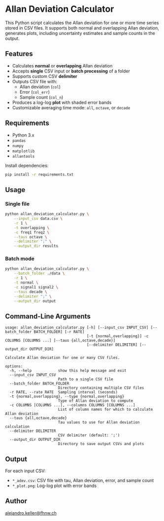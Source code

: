 # Allan Deviation Calculator

This Python script calculates the Allan deviation for one or more time series stored in CSV files. It supports both normal and overlapping Allan deviation, generates plots, including uncertainty estimates and sample counts in the output.

## Features

- Calculates **normal** or **overlapping** Allan deviation
- Accepts **single** CSV input or **batch processing** of a folder
- Supports custom CSV **delimiter**
- Outputs CSV file with:
  - Allan deviation (`col`)
  - Error (`col_err`)
  - Sample count (`col_n`)
- Produces a log-log **plot** with shaded error bands
- Customizable averaging time mode: `all`, `octave`, or `decade`

## Requirements

- Python 3.x
- `pandas`
- `numpy`
- `matplotlib`
- `allantools`

Install dependencies:

```bash
pip install -r requirements.txt
```

## Usage

### Single file

```bash
python allan_deviation_calculator.py \
    --input_csv data.csv \
    -r 1 \
    -t overlapping \
    -c freq1 freq2 \
    --taus octave \
    --delimiter ";" \
    --output_dir results
```

### Batch mode

```bash
python allan_deviation_calculator.py \
    --batch_folder ./data \
    -r 1 \
    -t normal \
    -c signal1 signal2 \
    --taus decade \
    --delimiter ";" \
    --output_dir output
```

## Command-Line Arguments

```
usage: allan_deviation_calculator.py [-h] [--input_csv INPUT_CSV] [--batch_folder BATCH_FOLDER] [-r RATE]
                                     [-t {normal,overlapping}] -c COLUMNS [COLUMNS ...] [--taus {all,octave,decade}]
                                     [--delimiter DELIMITER] [--output_dir OUTPUT_DIR]

Calculate Allan deviation for one or many CSV files.

options:
  -h, --help            show this help message and exit
  --input_csv INPUT_CSV
                        Path to a single CSV file
  --batch_folder BATCH_FOLDER
                        Directory containing multiple CSV files
  -r RATE, --rate RATE  Sampling interval (seconds)
  -t {normal,overlapping}, --type {normal,overlapping}
                        Type of Allan deviation to compute
  -c COLUMNS [COLUMNS ...], --columns COLUMNS [COLUMNS ...]
                        List of column names for which to calculate Allan deviation
  --taus {all,octave,decade}
                        Tau values to use for Allan deviation calculation
  --delimiter DELIMITER
                        CSV delimiter (default: ';')
  --output_dir OUTPUT_DIR
                        Directory to save output CSVs and plots
```

## Output

For each input CSV:
- `*_adev.csv`: CSV file with tau, Allan deviation, error, and sample count
- `*_plot.png`: Log-log plot with error bands

## Author

alejandro.keller@fhnw.ch
